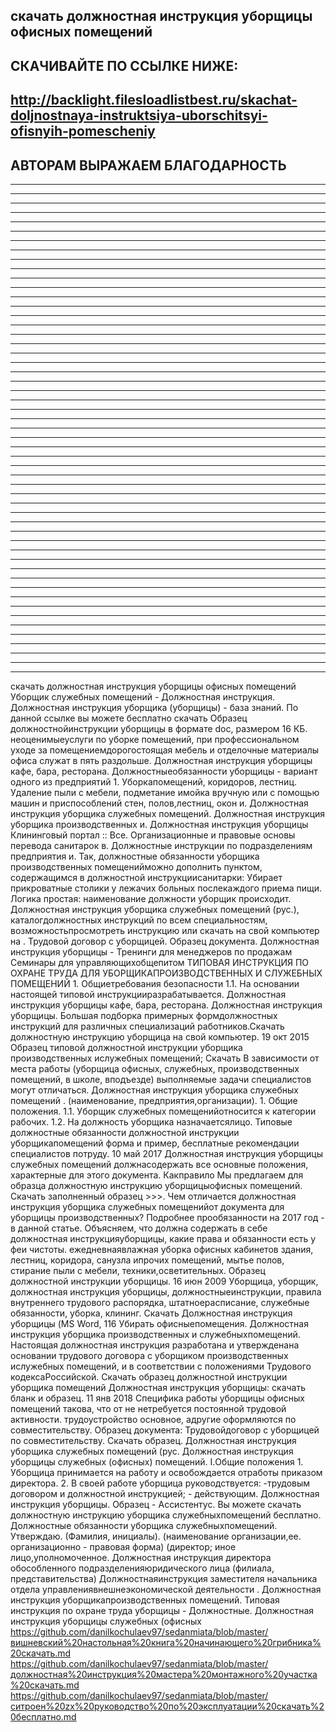 скачать должностная инструкция уборщицы офисных помещений
--------------------------------------------------
СКАЧИВАЙТЕ ПО ССЫЛКЕ НИЖЕ:
--------------------------------------------------
http://backlight.filesloadlistbest.ru/skachat-doljnostnaya-instruktsiya-uborschitsyi-ofisnyih-pomescheniy
--------------------------------------------------
АВТОРАМ ВЫРАЖАЕМ БЛАГОДАРНОСТЬ
--------------------------------------------------
--------------------------------------------------
--------------------------------------------------
--------------------------------------------------
--------------------------------------------------
--------------------------------------------------
--------------------------------------------------
--------------------------------------------------
--------------------------------------------------
--------------------------------------------------
--------------------------------------------------
--------------------------------------------------
--------------------------------------------------
--------------------------------------------------
--------------------------------------------------
--------------------------------------------------
--------------------------------------------------
--------------------------------------------------
--------------------------------------------------
--------------------------------------------------
--------------------------------------------------
--------------------------------------------------
--------------------------------------------------
--------------------------------------------------
--------------------------------------------------
--------------------------------------------------
--------------------------------------------------
--------------------------------------------------
--------------------------------------------------
--------------------------------------------------
--------------------------------------------------
--------------------------------------------------
--------------------------------------------------
--------------------------------------------------
--------------------------------------------------
--------------------------------------------------
--------------------------------------------------
--------------------------------------------------
--------------------------------------------------
--------------------------------------------------
--------------------------------------------------
--------------------------------------------------
--------------------------------------------------
--------------------------------------------------
--------------------------------------------------
--------------------------------------------------
--------------------------------------------------
--------------------------------------------------
--------------------------------------------------
--------------------------------------------------
--------------------------------------------------
--------------------------------------------------
--------------------------------------------------
--------------------------------------------------
скачать должностная инструкция уборщицы офисных помещений Уборщик служебных помещений - Должностная инструкция. Должностная инструкция уборщика (уборщицы) - база знаний. По данной ссылке вы можете бесплатно скачать Образец должностнойинструкции уборщицы в формате doc, размером 16 КБ.  неоценимыеуслуги по уборке помещений, при профессиональном уходе за помещениемдорогостоящая мебель и отделочные материалы офиса служат в пять раздольше. Должностная инструкция уборщицы кафе, бара, ресторана. Должностныеобязанности уборщицы - вариант одного из предприятий 1. Уборкапомещений, коридоров, лестниц. Удаление пыли с мебели, подметание имойка вручную или с помощью машин и приспособлений стен, полов,лестниц, окон и. Должностная инструкция уборщика служебных помещений. Должностная инструкция уборщика производственных и. Должностная инструкция уборщицы  Клининговый портал :: Все. Организационные и правовые основы перевода санитарок в. Должностные инструкции по подразделениям предприятия и. Так, должностные обязанности уборщика производственных помещенийможно дополнить пунктом, содержащимся в должностной инструкциисанитарки: Убирает прикроватные столики у лежачих больных послекаждого приема пищи. Логика простая: наименование должности уборщик происходит. Должностная инструкция уборщика служебных помещений (рус.), каталогдолжностных инструкций по всем специальностям, возможностьпросмотреть инструкцию или скачать на свой компьютер на . Трудовой договор с уборщицей. Образец документа. Должностная инструкция уборщицы -
Тренинги для менеджеров по продажам Семинары для управляющихобщепитом ТИПОВАЯ ИНСТРУКЦИЯ ПО ОХРАНЕ ТРУДА ДЛЯ УБОРЩИКАПРОИЗВОДСТВЕННЫХ И СЛУЖЕБНЫХ ПОМЕЩЕНИЙ 1. Общиетребования безопасности 1.1. На основании настоящей типовой инструкцииразрабатывается. Должностная инструкция уборщицы кафе, бара, ресторана. Должностная инструкция уборщицы. Большая подборка примерных формдолжностных инструкций для различных специализаций работников.Скачать должностную инструкцию уборщица на свой компьютер. 19 окт 2015  Образец типовой должностной инструкции уборщика производственных ислужебных помещений; Скачать  В зависимости от места работы (уборщица офисных, служебных, производственных помещений, в школе, вподъезде) выполняемые задачи специалистов могут отличаться. Должностная инструкция уборщика служебных помещений . (наименование, предприятия,организации). 1. Общие положения. 1.1. Уборщик служебных помещенийотносится к категории рабочих. 1.2. На должность уборщика назначаетсялицо. Типовые должностные обязанности должностной инструкции уборщикапомещений форма и пример, бесплатные рекомендации специалистов потруду. 10 май 2017  Должностная инструкция уборщицы служебных помещений должнасодержать все основные положения, характерные для этого документа. Какправило  Мы предлагаем для образца должностную инструкцию уборщицыофисных помещений.  Скачать заполненный образец >>>. Чем отличается должностная инструкция уборщика служебных помещенийот документа для уборщицы производственных? Подробнее прообязанности на 2017 год - в данной статье. Объясняем, что должна содержать в себе должностная инструкцияуборщицы, какие права и обязанности есть у феи чистоты.  ежедневнаявлажная уборка офисных кабинетов здания, лестниц, коридора, санузла ипрочих помещений, мытье полов, стирание пыли с мебели, техники,осветительных. Образец должностной инструкции уборщицы. 16 июн 2009  Уборщица, уборщик, должностная инструкция уборщицы, должностныеинструкции, правила внутреннего трудового распорядка, штатноерасписание, служебные обязанности, уборка, клининг.  Скачать Должностная инструкция уборщицы (MS Word, 116  Убирать офисныепомещения. Должностная инструкция уборщика производственных и служебныхпомещений. Настоящая должностная инструкция разработана и утвержденана основании трудового договора с уборщиком производственных ислужебных помещений, и в соответствии с положениями Трудового кодексаРоссийской. Скачать образец должностной инструкции уборщика помещений
Должностная инструкция уборщицы: скачать бланк и образец. 11 янв 2018  Специфика работы уборщицы офисных помещений такова, что от не нетребуется постоянной трудовой активности.  трудоустройство основное, адругие оформляются по совместительству. Образец документа: Трудовойдоговор с уборщицей по совместительству. Скачать образец. Должностная инструкция уборщика служебных помещений (рус. Должностная инструкция уборщицы служебных (офисных) помещений. I.Общие положения 1. Уборщица принимается на работу и освобождается отработы приказом директора. 2. В своей работе уборщица руководствуется: -трудовым договором и должностной инструкцией; - действующим. Должностная инструкция уборщицы. Образец - Ассистентус. Вы можете скачать должностную инструкцию уборщика служебныхпомещений бесплатно. Должностные обязанности уборщика служебныхпомещений. Утверждаю. (Фамилия, инициалы). (наименование организации,ее. организационно - правовая форма) (директор; иное лицо,уполномоченное. Должностная инструкция директора обособленного подразделенияюридического лица (филиала, представительства)  Должностнаяинструкция заместителя начальника отдела управлениявнешнеэкономической деятельности . Должностная инструкция уборщикапроизводственных помещений. Типовая инструкция по охране труда уборщицы - Должностные. Должностная инструкция уборщицы служебных (офисных
https://github.com/danilkochulaev97/sedanmiata/blob/master/вишневский%20настольная%20книга%20начинающего%20грибника%20скачать.md
https://github.com/danilkochulaev97/sedanmiata/blob/master/должностная%20инструкция%20мастера%20монтажного%20участка%20скачать.md
https://github.com/danilkochulaev97/sedanmiata/blob/master/ситроен%20zx%20руководство%20по%20эксплуатации%20скачать%20бесплатно.md